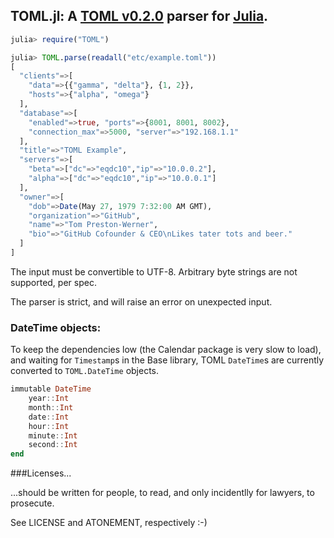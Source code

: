 ## TOML.jl: A [TOML v0.2.0](https://github.com/mojombo/toml) parser for [Julia](https://github.com/JuliaLang/julia).

```Julia
julia> require("TOML")

julia> TOML.parse(readall("etc/example.toml"))
[
  "clients"=>[
    "data"=>{{"gamma", "delta"}, {1, 2}},
    "hosts"=>{"alpha", "omega"}
  ],
  "database"=>[
    "enabled"=>true, "ports"=>{8001, 8001, 8002},
    "connection_max"=>5000, "server"=>"192.168.1.1"
  ],
  "title"=>"TOML Example",
  "servers"=>[
    "beta"=>["dc"=>"eqdc10","ip"=>"10.0.0.2"],
    "alpha"=>["dc"=>"eqdc10","ip"=>"10.0.0.1"]
  ],
  "owner"=>[
    "dob"=>Date(May 27, 1979 7:32:00 AM GMT),
    "organization"=>"GitHub",
    "name"=>"Tom Preston-Werner",
    "bio"=>"GitHub Cofounder & CEO\nLikes tater tots and beer."
  ]
]
```

The input must be convertible to UTF-8. Arbitrary byte strings are not supported, per spec.

The parser is strict, and will raise an error on unexpected input.

### DateTime objects:

To keep the dependencies low (the Calendar package is very slow to
load), and waiting for `Timestamp`s in the Base library, TOML `DateTime`s are
currently converted to `TOML.DateTime` objects.

```Julia
immutable DateTime
    year::Int
    month::Int
    date::Int
    hour::Int
    minute::Int
    second::Int
end
```

###Licenses...

...should be written for people, to read, and only incidentlly for lawyers, to prosecute.

See LICENSE and ATONEMENT, respectively :-)
